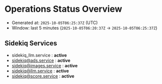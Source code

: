 # Operations Status Overview

- Generated at: `2025-10-05T06:25:37Z` (UTC)
- Window: last 5 minutes (`2025-10-05T06:20:37Z` → `2025-10-05T06:25:37Z`)

## Sidekiq Services
- sidekiq_llm.service : **active**
- sidekiq@ads.service : **active**
- sidekiq@images.service : **active**
- sidekiq@llm.service : **active**
- sidekiq@score.service : **active**


